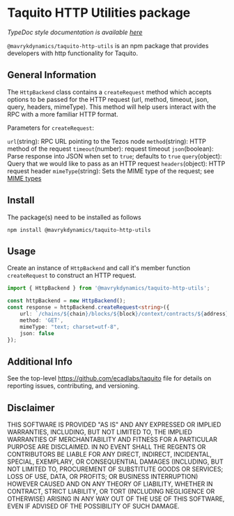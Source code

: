 # Taquito HTTP Utilities package
*TypeDoc style documentation is available [here](https://taquito.mavryk.org/typedoc/modules/_taquito_http_utils.html)*

`@mavrykdynamics/taquito-http-utils` is an npm package that provides developers with http functionality for Taquito.

## General Information

The `HttpBackend` class contains a `createRequest` method which accepts options to be passed for the HTTP request (url, method, timeout, json, query, headers, mimeType). This method will help users interact with the RPC with a more familiar HTTP format.

Parameters for `createRequest`:

`url`(string): RPC URL pointing to the Tezos node 
`method`(string): HTTP method of the request
`timeout`(number): request timeout 
`json`(boolean): Parse response into JSON when set to `true`; defaults to `true`
`query`(object): Query that we would like to pass as an HTTP request
`headers`(object): HTTP request header 
`mimeType`(string): Sets the MIME type of the request; see [MIME types](https://developer.mozilla.org/en-US/docs/Web/HTTP/Basics_of_HTTP/MIME_types)


## Install
The package(s) need to be installed as follows
```
npm install @mavrykdynamics/taquito-http-utils
```

## Usage
Create an instance of `HttpBackend` and call it's member function `createRequest` to construct an HTTP request. 
```ts
import { HttpBackend } from '@mavrykdynamics/taquito-http-utils';

const httpBackend = new HttpBackend();
const response = httpBackend.createRequest<string>({
    url: `/chains/${chain}/blocks/${block}/context/contracts/${address}/script`,
    method: 'GET',
    mimeType: "text; charset=utf-8",
    json: false
});

```

## Additional Info
See the top-level https://github.com/ecadlabs/taquito file for details on reporting issues, contributing, and versioning.


## Disclaimer

THIS SOFTWARE IS PROVIDED "AS IS" AND ANY EXPRESSED OR IMPLIED WARRANTIES, INCLUDING, BUT NOT LIMITED TO, THE IMPLIED WARRANTIES OF MERCHANTABILITY AND FITNESS FOR A PARTICULAR PURPOSE ARE DISCLAIMED. IN NO EVENT SHALL THE REGENTS OR CONTRIBUTORS BE LIABLE FOR ANY DIRECT, INDIRECT, INCIDENTAL, SPECIAL, EXEMPLARY, OR CONSEQUENTIAL DAMAGES (INCLUDING, BUT NOT LIMITED TO, PROCUREMENT OF SUBSTITUTE GOODS OR SERVICES; LOSS OF USE, DATA, OR PROFITS; OR BUSINESS INTERRUPTION) HOWEVER CAUSED AND ON ANY THEORY OF LIABILITY, WHETHER IN CONTRACT, STRICT LIABILITY, OR TORT (INCLUDING NEGLIGENCE OR OTHERWISE) ARISING IN ANY WAY OUT OF THE USE OF THIS SOFTWARE, EVEN IF ADVISED OF THE POSSIBILITY OF SUCH DAMAGE.